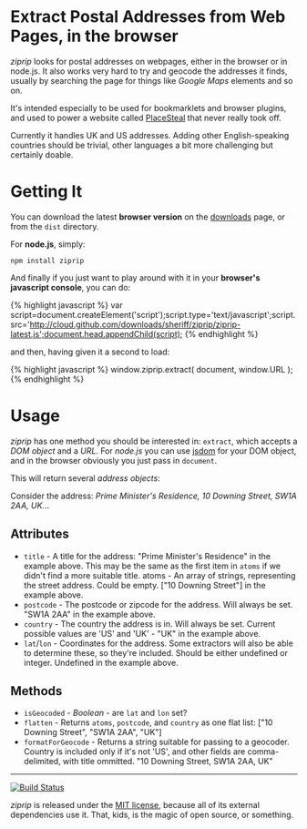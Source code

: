 # Extract Postal Addresses from Web Pages, in the browser

*ziprip* looks for postal addresses on webpages, either in the browser or in node.js. It also works very hard to try and geocode the addresses it finds, usually by searching the page for things like *Google Maps* elements and so on.

It's intended especially to be used for bookmarklets and browser plugins, and used to power a website called [PlaceSteal](http://www.placesteal.com/) that never really took off.

Currently it handles UK and US addresses. Adding other English-speaking countries should be trivial, other languages a bit more challenging but certainly doable.

# Getting It

You can download the latest **browser version** on the [downloads](https://github.com/sheriff/ziprip/downloads) page, or from the `dist` directory.

For **node.js**, simply:

    npm install ziprip

And finally if you just want to play around with it in your **browser's javascript console**, you can do:

{% highlight javascript %}
    var script=document.createElement('script');script.type='text/javascript';script.src='http://cloud.github.com/downloads/sheriff/ziprip/ziprip-latest.js';document.head.appendChild(script);
{% endhighlight %}

and then, having given it a second to load:

{% highlight javascript %}
    window.ziprip.extract( document, window.URL );
{% endhighlight %}

# Usage

*ziprip* has one method you should be interested in: `extract`, which accepts a *DOM object* and a *URL*. For *node.js* you can use [jsdom](https://github.com/tmpvar/jsdom/) for your DOM object, and in the browser obviously you just pass in `document`.

This will return several *address objects*:

Consider the address: *Prime Minister's Residence, 10 Downing Street, SW1A 2AA, UK*...

## Attributes

* `title` - A title for the address: "Prime Minister's Residence" in the example above. This may be the same as the first item in `atoms` if we didn't find a more suitable title.
atoms - An array of strings, representing the street address. Could be empty. ["10 Downing Street"] in the example above.
* `postcode` - The postcode or zipcode for the address. Will always be set. "SW1A 2AA" in the example above.
* `country` - The country the address is in. Will always be set. Current possible values are 'US' and 'UK' - "UK" in the example above.
* `lat`/`lon` - Coordinates for the address. Some extractors will also be able to determine these, so they're included. Should be either undefined or integer. Undefined in the example above.

## Methods

* `isGeocoded` - *Boolean* - are `lat` and `lon` set?
* `flatten` - Returns `atoms`, `postcode`, and `country` as one flat list: ["10 Downing Street", "SW1A 2AA", "UK"]
* `formatForGeocode` - Returns a string suitable for passing to a geocoder. Country is included only if it's not 'US', and other fields are comma-delimited, with title ommitted. "10 Downing Street, SW1A 2AA, UK"

****

[![Build Status](https://secure.travis-ci.org/sheriff/ziprip.png)](http://travis-ci.org/sheriff/ziprip)

*ziprip* is released under the [MIT license](https://github.com/sheriff/ziprip/blob/master/LICENSE.txt/), because all of its external dependencies use it. That, kids, is the magic of open source, or something.

